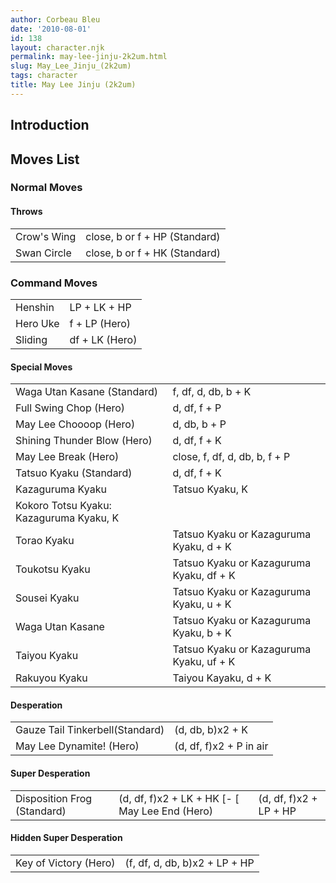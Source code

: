 ```yaml
---
author: Corbeau Bleu
date: '2010-08-01'
id: 138
layout: character.njk
permalink: may-lee-jinju-2k2um.html
slug: May_Lee_Jinju_(2k2um)
tags: character
title: May Lee Jinju (2k2um)
---
```


## Introduction

## Moves List

### Normal Moves

#### Throws

|             |                               |
|-------------|-------------------------------|
| Crow's Wing | close, b or f + HP (Standard) |
| Swan Circle | close, b or f + HK (Standard) |

### Command Moves

|          |                |
|----------|----------------|
| Henshin  | LP + LK + HP   |
| Hero Uke | f + LP (Hero)  |
| Sliding  | df + LK (Hero) |

#### Special Moves

|                                         |                                          |
|-----------------------------------------|------------------------------------------|
| Waga Utan Kasane (Standard)             | f, df, d, db, b + K                      |
| Full Swing Chop (Hero)                  | d, df, f + P                             |
| May Lee Choooop (Hero)                  | d, db, b + P                             |
| Shining Thunder Blow (Hero)             | d, df, f + K                             |
| May Lee Break (Hero)                    | close, f, df, d, db, b, f + P            |
| Tatsuo Kyaku (Standard)                 | d, df, f + K                             |
| Kazaguruma Kyaku                        | Tatsuo Kyaku, K                          |
| Kokoro Totsu Kyaku: Kazaguruma Kyaku, K |                                          |
| Torao Kyaku                             | Tatsuo Kyaku or Kazaguruma Kyaku, d + K  |
| Toukotsu Kyaku                          | Tatsuo Kyaku or Kazaguruma Kyaku, df + K |
| Sousei Kyaku                            | Tatsuo Kyaku or Kazaguruma Kyaku, u + K  |
| Waga Utan Kasane                        | Tatsuo Kyaku or Kazaguruma Kyaku, b + K  |
| Taiyou Kyaku                            | Tatsuo Kyaku or Kazaguruma Kyaku, uf + K |
| Rakuyou Kyaku                           | Taiyou Kayaku, d + K                     |

#### Desperation

|                                 |                         |
|---------------------------------|-------------------------|
| Gauze Tail Tinkerbell(Standard) | (d, db, b)x2 + K        |
| May Lee Dynamite! (Hero)        | (d, df, f)x2 + P in air |

#### Super Desperation

|                             |                                                  |                        |
|-----------------------------|--------------------------------------------------|------------------------|
| Disposition Frog (Standard) | (d, df, f)x2 + LK + HK \[- \[ May Lee End (Hero) | (d, df, f)x2 + LP + HP |

#### Hidden Super Desperation

|                       |                               |
|-----------------------|-------------------------------|
| Key of Victory (Hero) | (f, df, d, db, b)x2 + LP + HP |
